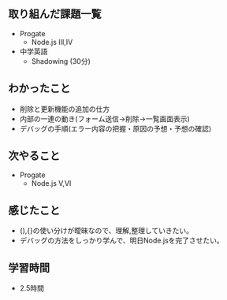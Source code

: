 ## 取り組んだ課題一覧
- Progate
  - Node.js Ⅲ,Ⅳ
- 中学英語
  - Shadowing (30分)
## わかったこと
- 削除と更新機能の追加の仕方
- 内部の一連の動き(フォーム送信→削除→一覧画面表示)
- デバッグの手順(エラー内容の把握・原因の予想・予想の確認)
## 次やること
- Progate 
  - Node.js Ⅴ,Ⅵ
## 感じたこと
- (),{}の使い分けが曖昧なので、理解,整理していきたい。
- デバッグの方法をしっかり学んで、明日Node.jsを完了させたい。
## 学習時間
- 2.5時間
